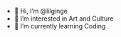 - 👋 Hi, I’m @lilginge
- 👀 I’m interested in Art and Culture 
- 🌱 I’m currently learning Coding 

<!---
lilginge/lilginge is a ✨ special ✨ repository because its `README.md` (this file) appears on your GitHub profile.
You can click the Preview link to take a look at your changes.
--->
